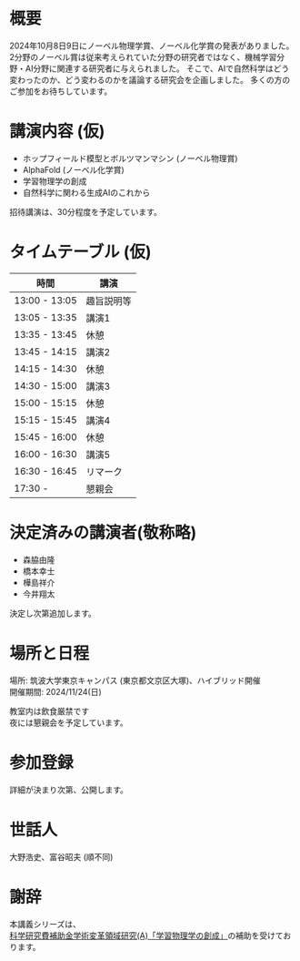 # 概要
2024年10月8日9日にノーベル物理学賞、ノーベル化学賞の発表がありました。
2分野のノーベル賞は従来考えられていた分野の研究者ではなく、機械学習分野・AI分野に関連する研究者に与えられました。
そこで、AIで自然科学はどう変わったのか、どう変わるのかを議論する研究会を企画しました。
多くの方のご参加をお待ちしています。

# 講演内容 (仮)
- ホップフィールド模型とボルツマンマシン (ノーベル物理賞)
- AlphaFold (ノーベル化学賞)
- 学習物理学の創成
- 自然科学に関わる生成AIのこれから

招待講演は、30分程度を予定しています。

# タイムテーブル (仮)

|       時間     |         講演         |
|---------------|--------------------|
| 13:00 - 13:05 |      趣旨説明等     |
| 13:05 - 13:35 |        講演1         |
| 13:35 - 13:45 |         休憩         |
| 13:45 - 14:15 |        講演2         |
| 14:15 - 14:30 |         休憩         |
| 14:30 - 15:00 |        講演3         |
| 15:00 - 15:15 |         休憩         |
| 15:15 - 15:45 |        講演4         |
| 15:45 - 16:00 |         休憩         |
| 16:00 - 16:30 |        講演5         |
| 16:30 - 16:45 |       リマーク        |
| 17:30 - |       懇親会       |

# 決定済みの講演者(敬称略)
- 森脇由隆
- 橋本幸士
- 樺島祥介
- 今井翔太

決定し次第追加します。

# 場所と日程
場所: 筑波大学東京キャンパス (東京都文京区大塚)、ハイブリッド開催<br>
開催期間: 2024/11/24(日)<br>

教室内は飲食厳禁です<br>
夜には懇親会を予定しています。

# 参加登録
詳細が決まり次第、公開します。

# 世話人
大野浩史、富谷昭夫 (順不同)

# 謝辞
本講義シリーズは、[科学研究費補助金学術変革領域研究(A)「学習物理学の創成」](https://mlphys.scphys.kyoto-u.ac.jp/)の補助を受けております。
